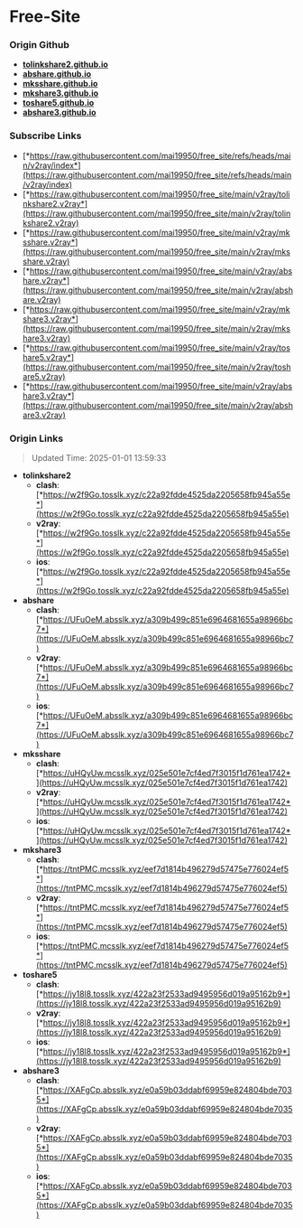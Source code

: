 # Free-Site

### Origin Github

- [**tolinkshare2.github.io**](https://github.com/tolinkshare2/tolinkshare2.github.io)
- [**abshare.github.io**](https://github.com/abshare/abshare.github.io)
- [**mksshare.github.io**](https://github.com/mksshare/mksshare.github.io)
- [**mkshare3.github.io**](https://github.com/mkshare3/mkshare3.github.io)
- [**toshare5.github.io**](https://github.com/toshare5/toshare5.github.io)
- [**abshare3.github.io**](https://github.com/abshare3/abshare3.github.io)

### Subscribe Links

- [*https://raw.githubusercontent.com/mai19950/free_site/refs/heads/main/v2ray/index*](https://raw.githubusercontent.com/mai19950/free_site/refs/heads/main/v2ray/index)
- [*https://raw.githubusercontent.com/mai19950/free_site/main/v2ray/tolinkshare2.v2ray*](https://raw.githubusercontent.com/mai19950/free_site/main/v2ray/tolinkshare2.v2ray)
- [*https://raw.githubusercontent.com/mai19950/free_site/main/v2ray/mksshare.v2ray*](https://raw.githubusercontent.com/mai19950/free_site/main/v2ray/mksshare.v2ray)
- [*https://raw.githubusercontent.com/mai19950/free_site/main/v2ray/abshare.v2ray*](https://raw.githubusercontent.com/mai19950/free_site/main/v2ray/abshare.v2ray)
- [*https://raw.githubusercontent.com/mai19950/free_site/main/v2ray/mkshare3.v2ray*](https://raw.githubusercontent.com/mai19950/free_site/main/v2ray/mkshare3.v2ray)
- [*https://raw.githubusercontent.com/mai19950/free_site/main/v2ray/toshare5.v2ray*](https://raw.githubusercontent.com/mai19950/free_site/main/v2ray/toshare5.v2ray)
- [*https://raw.githubusercontent.com/mai19950/free_site/main/v2ray/abshare3.v2ray*](https://raw.githubusercontent.com/mai19950/free_site/main/v2ray/abshare3.v2ray)

### Origin Links

> Updated Time: 2025-01-01 13:59:33

- **tolinkshare2**
  - **clash**: [*https://w2f9Go.tosslk.xyz/c22a92fdde4525da2205658fb945a55e*](https://w2f9Go.tosslk.xyz/c22a92fdde4525da2205658fb945a55e)
  - **v2ray**: [*https://w2f9Go.tosslk.xyz/c22a92fdde4525da2205658fb945a55e*](https://w2f9Go.tosslk.xyz/c22a92fdde4525da2205658fb945a55e)
  - **ios**: [*https://w2f9Go.tosslk.xyz/c22a92fdde4525da2205658fb945a55e*](https://w2f9Go.tosslk.xyz/c22a92fdde4525da2205658fb945a55e)
- **abshare**
  - **clash**: [*https://UFuOeM.absslk.xyz/a309b499c851e6964681655a98966bc7*](https://UFuOeM.absslk.xyz/a309b499c851e6964681655a98966bc7)
  - **v2ray**: [*https://UFuOeM.absslk.xyz/a309b499c851e6964681655a98966bc7*](https://UFuOeM.absslk.xyz/a309b499c851e6964681655a98966bc7)
  - **ios**: [*https://UFuOeM.absslk.xyz/a309b499c851e6964681655a98966bc7*](https://UFuOeM.absslk.xyz/a309b499c851e6964681655a98966bc7)
- **mksshare**
  - **clash**: [*https://uHQyUw.mcsslk.xyz/025e501e7cf4ed7f3015f1d761ea1742*](https://uHQyUw.mcsslk.xyz/025e501e7cf4ed7f3015f1d761ea1742)
  - **v2ray**: [*https://uHQyUw.mcsslk.xyz/025e501e7cf4ed7f3015f1d761ea1742*](https://uHQyUw.mcsslk.xyz/025e501e7cf4ed7f3015f1d761ea1742)
  - **ios**: [*https://uHQyUw.mcsslk.xyz/025e501e7cf4ed7f3015f1d761ea1742*](https://uHQyUw.mcsslk.xyz/025e501e7cf4ed7f3015f1d761ea1742)
- **mkshare3**
  - **clash**: [*https://tntPMC.mcsslk.xyz/eef7d1814b496279d57475e776024ef5*](https://tntPMC.mcsslk.xyz/eef7d1814b496279d57475e776024ef5)
  - **v2ray**: [*https://tntPMC.mcsslk.xyz/eef7d1814b496279d57475e776024ef5*](https://tntPMC.mcsslk.xyz/eef7d1814b496279d57475e776024ef5)
  - **ios**: [*https://tntPMC.mcsslk.xyz/eef7d1814b496279d57475e776024ef5*](https://tntPMC.mcsslk.xyz/eef7d1814b496279d57475e776024ef5)
- **toshare5**
  - **clash**: [*https://jy18l8.tosslk.xyz/422a23f2533ad9495956d019a95162b9*](https://jy18l8.tosslk.xyz/422a23f2533ad9495956d019a95162b9)
  - **v2ray**: [*https://jy18l8.tosslk.xyz/422a23f2533ad9495956d019a95162b9*](https://jy18l8.tosslk.xyz/422a23f2533ad9495956d019a95162b9)
  - **ios**: [*https://jy18l8.tosslk.xyz/422a23f2533ad9495956d019a95162b9*](https://jy18l8.tosslk.xyz/422a23f2533ad9495956d019a95162b9)
- **abshare3**
  - **clash**: [*https://XAFgCp.absslk.xyz/e0a59b03ddabf69959e824804bde7035*](https://XAFgCp.absslk.xyz/e0a59b03ddabf69959e824804bde7035)
  - **v2ray**: [*https://XAFgCp.absslk.xyz/e0a59b03ddabf69959e824804bde7035*](https://XAFgCp.absslk.xyz/e0a59b03ddabf69959e824804bde7035)
  - **ios**: [*https://XAFgCp.absslk.xyz/e0a59b03ddabf69959e824804bde7035*](https://XAFgCp.absslk.xyz/e0a59b03ddabf69959e824804bde7035)
